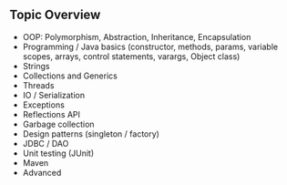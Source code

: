 ## Topic Overview
* OOP: Polymorphism, Abstraction, Inheritance, Encapsulation
* Programming / Java basics (constructor, methods, params, variable scopes, arrays, control statements, varargs, Object class)
* Strings
* Collections and Generics
* Threads
* IO / Serialization
* Exceptions
* Reflections API
* Garbage collection
* Design patterns (singleton / factory)
* JDBC / DAO
* Unit testing (JUnit)
* Maven
* Advanced
